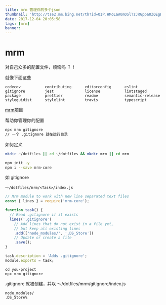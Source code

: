 ```yaml
---
title: mrm 管理你的多个json
thumbnail: 'http://tse2.mm.bing.net/th?id=OIP.HMoLaA0mOSlTzJRGppa0ZQEgEs&pid=15.1'
date: 2017-12-04 20:05:58
tags: [mrm]
banner:
---
```


# mrm

对自己众多的配置文件，烦恼吗 ？！

就像下面这些

``
codecov          
contributing     
editorconfig     
eslint           
gitignore        
jest             
license          
lintstaged       
package          
prettier         
readme           
semantic-release 
styleguidist     
stylelint        
travis           
typescript       
``

[mrm项目](https://github.com/sapegin/mrm#writing-your-own-tasks)

帮助你管理你的配置

``` bash
npx mrm gitignore
// 一个 .gitignore 就在运行目录
```

如何定义

``` bash
mkdir ~/dotfiles || cd ~/dotfiles && mkdir mrm || cd mrm 

npm init -y
npm i --save mrm-core 
```

如 <Task> gitignore

``～/dotfiles/mrm/<Task>/index.js``

``` js
// Mrm module to work with new line separated text files
const { lines } = require('mrm-core');

function task() {
  // Read .gitignore if it exists
  lines('.gitignore')
    // Add lines that do not exist in a file yet,
    // but keep all existing lines
    .add(['node_modules/', '.DS_Store'])
    // Update or create a file
    .save();
}

task.description = 'Adds .gitignore';
module.exports = task;
```

```
cd you-project
npx mrm gitignore
```

.gitignore 就被创建，并以 ～/dotfiles/mrm/gitignore/index.js
```
node_modules/
.DS_Store%
```

